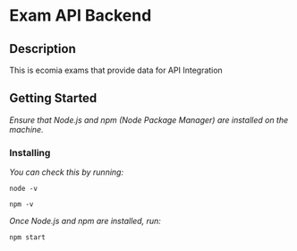 # Exam API Backend

## Description
This is ecomia exams that provide data for API Integration

## Getting Started
*Ensure that Node.js and npm (Node Package Manager) are installed on the machine.*

### Installing

*You can check this by running:*
```
node -v
```
```
npm -v
```

*Once Node.js and npm are installed, run:*
```
npm start
```
